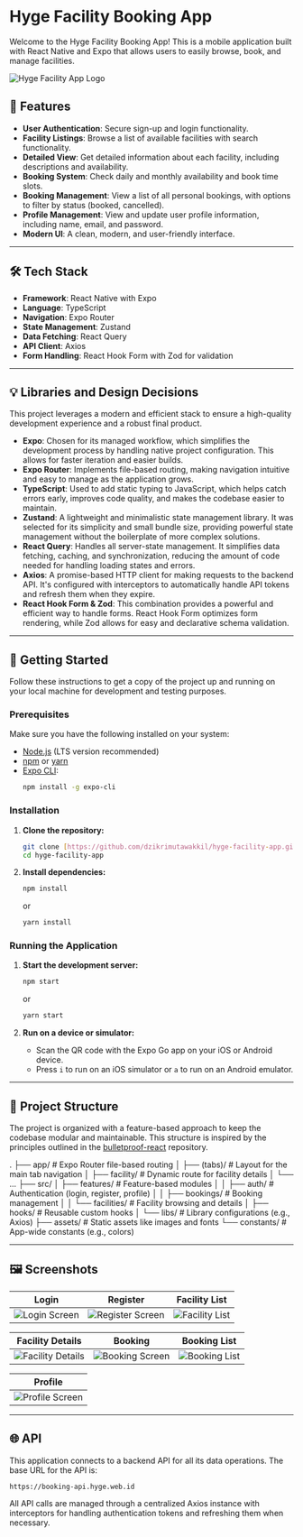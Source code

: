 # Hyge Facility Booking App

Welcome to the Hyge Facility Booking App! This is a mobile application built with React Native and Expo that allows users to easily browse, book, and manage facilities.

![Hyge Facility App Logo](https://raw.githubusercontent.com/dzikrimutawakkil/hyge-facility-app/main/assets/images/app-logo.png)

## 🚀 Features

* **User Authentication**: Secure sign-up and login functionality.
* **Facility Listings**: Browse a list of available facilities with search functionality.
* **Detailed View**: Get detailed information about each facility, including descriptions and availability.
* **Booking System**: Check daily and monthly availability and book time slots.
* **Booking Management**: View a list of all personal bookings, with options to filter by status (booked, cancelled).
* **Profile Management**: View and update user profile information, including name, email, and password.
* **Modern UI**: A clean, modern, and user-friendly interface.

---

## 🛠️ Tech Stack

* **Framework**: React Native with Expo
* **Language**: TypeScript
* **Navigation**: Expo Router
* **State Management**: Zustand
* **Data Fetching**: React Query
* **API Client**: Axios
* **Form Handling**: React Hook Form with Zod for validation

---

## 💡 Libraries and Design Decisions

This project leverages a modern and efficient stack to ensure a high-quality development experience and a robust final product.

* **Expo**: Chosen for its managed workflow, which simplifies the development process by handling native project configuration. This allows for faster iteration and easier builds.
* **Expo Router**: Implements file-based routing, making navigation intuitive and easy to manage as the application grows.
* **TypeScript**: Used to add static typing to JavaScript, which helps catch errors early, improves code quality, and makes the codebase easier to maintain.
* **Zustand**: A lightweight and minimalistic state management library. It was selected for its simplicity and small bundle size, providing powerful state management without the boilerplate of more complex solutions.
* **React Query**: Handles all server-state management. It simplifies data fetching, caching, and synchronization, reducing the amount of code needed for handling loading states and errors.
* **Axios**: A promise-based HTTP client for making requests to the backend API. It's configured with interceptors to automatically handle API tokens and refresh them when they expire.
* **React Hook Form & Zod**: This combination provides a powerful and efficient way to handle forms. React Hook Form optimizes form rendering, while Zod allows for easy and declarative schema validation.

---

## 🏁 Getting Started

Follow these instructions to get a copy of the project up and running on your local machine for development and testing purposes.

### Prerequisites

Make sure you have the following installed on your system:

* [Node.js](https://nodejs.org/) (LTS version recommended)
* [npm](https://www.npmjs.com/) or [yarn](https://yarnpkg.com/)
* [Expo CLI](https://docs.expo.dev/get-started/installation/):
    ```bash
    npm install -g expo-cli
    ```

### Installation

1.  **Clone the repository:**
    ```bash
    git clone [https://github.com/dzikrimutawakkil/hyge-facility-app.git](https://github.com/dzikrimutawakkil/hyge-facility-app.git)
    cd hyge-facility-app
    ```

2.  **Install dependencies:**
    ```bash
    npm install
    ```
    or
    ```bash
    yarn install
    ```

### Running the Application

1.  **Start the development server:**
    ```bash
    npm start
    ```
    or
    ```bash
    yarn start
    ```

2.  **Run on a device or simulator:**
    * Scan the QR code with the Expo Go app on your iOS or Android device.
    * Press `i` to run on an iOS simulator or `a` to run on an Android emulator.

---

## 📁 Project Structure

The project is organized with a feature-based approach to keep the codebase modular and maintainable. This structure is inspired by the principles outlined in the [bulletproof-react](https://github.com/alan2207/bulletproof-react) repository.


.
├── app/                  # Expo Router file-based routing
│   ├── (tabs)/           # Layout for the main tab navigation
│   ├── facility/         # Dynamic route for facility details
│   └── ...
├── src/
│   ├── features/         # Feature-based modules
│   │   ├── auth/         # Authentication (login, register, profile)
│   │   ├── bookings/     # Booking management
│   │   └── facilities/   # Facility browsing and details
│   ├── hooks/            # Reusable custom hooks
│   └── libs/             # Library configurations (e.g., Axios)
├── assets/               # Static assets like images and fonts
└── constants/            # App-wide constants (e.g., colors)


---

## 🖼️ Screenshots

| Login | Register | Facility List |
| :---: | :---: | :---: |
| ![Login Screen](https://raw.githubusercontent.com/dzikrimutawakkil/hyge-facility-app/main/assets/screenshots/IMG-20250816-WA0006.jpg) | ![Register Screen](https://raw.githubusercontent.com/dzikrimutawakkil/hyge-facility-app/main/assets/screenshots/IMG-20250816-WA0007.jpg) | ![Facility List](https://raw.githubusercontent.com/dzikrimutawakkil/hyge-facility-app/main/assets/screenshots/IMG-20250816-WA0008.jpg) |

| Facility Details | Booking | Booking List |
| :---: | :---: | :---: |
| ![Facility Details](https://raw.githubusercontent.com/dzikrimutawakkil/hyge-facility-app/main/assets/screenshots/IMG-20250816-WA0005.jpg) | ![Booking Screen](https://raw.githubusercontent.com/dzikrimutawakkil/hyge-facility-app/main/assets/screenshots/IMG-20250816-WA0003.jpg) | ![Booking List](https://raw.githubusercontent.com/dzikrimutawakkil/hyge-facility-app/main/assets/screenshots/IMG-20250816-WA0001.jpg) |

| Profile |
| :---: |
| ![Profile Screen](https://raw.githubusercontent.com/dzikrimutawakkil/hyge-facility-app/main/assets/screenshots/IMG-20250816-WA0002.jpg) |

---

## 🌐 API

This application connects to a backend API for all its data operations. The base URL for the API is:

`https://booking-api.hyge.web.id`

All API calls are managed through a centralized Axios instance with interceptors for handling authentication tokens and refreshing them when necessary.
